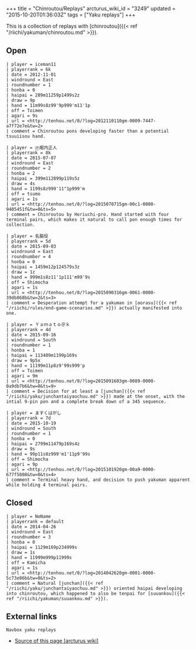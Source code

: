 +++
title = "Chinroutou/Replays"
arcturus_wiki_id = "3249"
updated = "2015-10-20T01:36:03Z"
tags = ["Yaku replays"]
+++

This is a collection of replays with [chinroutou]({{< ref "/riichi/yakuman/chinroutou.md" >}}).

## Open

```Replay/Tenhou.net|
| player = iceman11
| playerrank = 6k
| date = 2012-11-01
| windround = East
| roundnumber = 1
| honba = 0
| haipai = 289m11259p1499s2z
| draw = 9p
| hand = 11m99s8z99'9p999'm11'1p
| off = Toimen
| agari = 9s
| url = <http://tenhou.net/0/?log=2012110110gm-0009-7447-a7f72e7e&tw=2>
| comment = Chinroutou pons developing faster than a potential tsuuiisou hand.
```

```Replay/Tenhou.net|
| player = Ⓟ堀内正人
| playerrank = 8k
| date = 2015-07-07
| windround = East
| roundnumber = 2
| honba = 2
| haipai = 399m112899p119s5z
| draw = 4s
| hand = 1199s8z999'11"1p999'm
| off = tsumo
| agari = 1s
| url = <http://tenhou.net/0/?log=2015070715gm-00c1-0000-9405451f&tw=0&ts=5>
| comment = Chinroutou by Horiuchi-pro. Hand started with four terminal pairs, which makes it natural to call pon enough times for collection.
```

```Replay/Tenhou.net|
| player = 名脇役
| playerrank = 5d
| date = 2015-09-03
| windround = East
| roundnumber = 4
| honba = 0
| haipai = 1459m12p124579s3z
| draw = 1z
| hand = 999m1s8z11'1p111'm99'9s
| off = Shimocha
| agari = 1s
| url = <http://tenhou.net/0/?log=2015090316gm-0061-0000-39db868b&tw=2&ts=3>
| comment = Desperation attempt for a yakuman in [oorasu]({{< ref "/riichi/rules/end-game-scenarios.md" >}}) actually manifested into one.
```

```Replay/Tenhou.net|
| player = Ｙａｍａｔｏ＠ｋ
| playerrank = 4d
| date = 2015-09-16
| windround = South
| roundnumber = 1
| honba = 1
| haipai = 113409m1199p169s
| draw = 9p5x
| hand = 11199m11p8z9'99s999'p
| off = Toimen
| agari = 9m
| url = <http://tenhou.net/0/?log=2015091603gm-0089-0000-0a9db7b6&tw=0&ts=9>
| comment = Decision for at least a [junchan]({{< ref "/riichi/yaku/junchantaiyaochuu.md" >}}) made at the onset, with the intial 9-pin pon and a complete break down of a 345 sequence.
```

```Replay/Tenhou.net|
| player = ますくはがし
| playerrank = 7d
| date = 2015-10-19
| windround = South
| roundnumber = 1
| honba = 0
| haipai = 2799m11479p169s4z
| draw = 9s
| hand = 99p11s8z999'm1'11p9'99s
| off = Shimocha
| agari = 9p
| url = <http://tenhou.net/0/?log=2015101920gm-00a9-0000-677f5808&tw=0&ts=4>
| comment = Terminal heavy hand, and decision to push yakuman apparent while holding 4 terminal pairs.
```

## Closed

```Replay/Tenhou.net|
| player = NoName
| playerrank = default
| date = 2014-04-26
| windround = East
| roundnumber = 3
| honba = 0
| haipai = 1129m169p234999s
| draw = 1s
| hand = 11999m999p11999s
| off = Kamicha
| agari = 1s
| url = <http://tenhou.net/0/?log=2014042620gm-0001-0000-5c73e86b&tw=0&ts=2>
| comment = Natural [junchan]({{< ref "/riichi/yaku/junchantaiyaochuu.md" >}}) oriented haipai developing into chinroutou, which happened to also be tenpai for [suuankou]({{< ref "/riichi/yakuman/suuankou.md" >}}).
```

## External links

`Navbox yaku replays`

- [Source of this page [arcturus wiki]](http://arcturus.su/wiki/Chinroutou/Replays)

